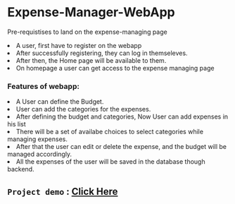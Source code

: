 # Expense-Manager-WebApp 

Pre-requistises to land on the expense-managing page
<li>A user, first have to register on the webapp
<li>After successfully registering, they can log in themseleves.
<li>After then, the Home page will be available to them.
<li>On homepage a user can get access to the expense managing page

### Features of webapp:
<li> A User can define the Budget.
<li> User can add the categories for the expenses.
<li> After defining the budget and categories, Now User can add expenses in his list
<li> There will be a set of availabe choices to select categories while managing expenses.
<li> After that the user can edit or delete the expense, and the budget will be managed accordingly.
<li> All the expenses of the user will be saved in the database though backend.

## `Project demo` : [Click Here](https://drive.google.com/file/d/1UDIxG_5SaDtTwCAe8HytkXktsoGKSCS5/view?usp=share_link)  



